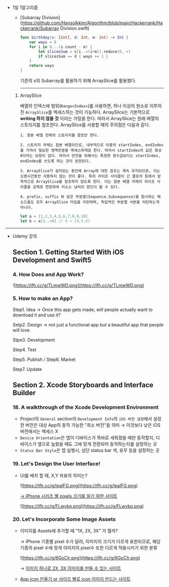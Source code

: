 * 1일 1알고리즘

	* [Subarray Division](https://github.com/Hansolkkim/Algorithm/blob/main/Hackerrank/Hackerrank/Subarray Division.swift)

		```swift
		func birthday(s: [Int], d: Int, m: Int) -> Int {
		    var ways = 0
		    for i in 0...(s.count - m) {
		        let slicesSum = s[i..<(i+m)].reduce(0, +)
		        if slicesSum == d { ways += 1 }
		    }
		    return ways
		}
		```

		기존의 s의 Subarray를 활용하기 위해 ArraySlice를 활용했다.

		------

	1. ArraySlice

		배열의 인덱스에 범위(`Range<Index>`)를 사용하면, 하나 이상의 원소로 이루어진 `ArraySlice`를 엑세스하는 것이 가능하다. ArraySlice는 기본적으로 **writing 하지 않을 것** 이라는 가정을 한다. 따라서 ArraySlice는 원래 배열의 스토리지를 참조한다. ArraySlice를 사용할 때의 주의점은 다음과 같다.

		```
		1. 원본 배열 전체의 스토리지를 참조만 한다.
		
		2. 스토리지 자체는 원본 배열이므로, 내부적으로 이중의 startIndex, endIndex를 가져서 필요한 영역만큼을 액세스하게끔 한다. 따라서 startIndex의 값은 항상 0이라는 보장이 업다. 따라서 안전을 위해서는 특정한 정수값보다는 startIndex, endIndex를 쓰도록 하는 것이 권장된다.
		
		3. ArraySlice가 살아있는 동안에 Array에 대한 참조는 계속 유지되므로, 이는 오랜시간동안 사용하지 않는 것이 좋다. 특히 라이프 사이클이 긴 클로저 등에서 암묵적으로 ArraySlice를 참조하지 않도록 한다. 이는 원본 배열 자체의 라이프 사이클을 강제로 연장하여 리소스 낭비의 원인이 될 수 있다.
		
		4. prefix, suffix 와 같은 부분열(Sequence.Subsequence)을 맅너하는 메소드들도 모두 ArraySlice 타입을 리턴하며, 독립적인 부분열 사본을 리턴하는게 아니다.
		```

		```swift
		let a = [1,2,3,4,5,6,7,8,9,10]
		let b = a[3..<6] // b = [4,5,6]
		```

------

* Udemy 강의

	## Section 1. Getting Started With iOS Development and Swift5

	### 4. How Does and App Work?

	![https://ifh.cc/g/TLmwWD.png](https://ifh.cc/g/TLmwWD.png)

	### 5. How to make an App?

	Step1. Idea → Once this app gets made, will people actually want to download it and use it?

	Setp2. Design → not just a functional app but a beautiful app that people will love.

	Stpe3. Development

	Step4. Test

	Step5. Publish / Step6. Market

	Step7.  Update

	## Section 2. Xcode Storyboards and Interface Builder

	### 18. A walkthrough of the Xcode Development Environment

	* Project의 `General` section의 `Development Info`의 `iOS 버전 설정`에서 설정한 버전은 대상 App의 동작 가능한 "최소 버전"을 의미 → 이것보다 낮은 iOS 버전에서는 엑세스 X
	* `Device Orientation`은 앱이 디바이스가 똑바로 세워졌을 때만 동작할지, 디바이스가 옆으로 눕혔을 때도 그에 맞게 전환되어 동작하는지를 설정하는 곳
	* `Status Bar Style`은 앱 실행시, 상단 status bar 색, 유무 등을 설정하는 곳

	### 19. Let's Design the User Interface!

	* UI를 배치 할 때, X,Y 좌표의 의미는?

		![https://ifh.cc/g/leaIFG.png](https://ifh.cc/g/leaIFG.png)

		[→ iPhone 시리즈 별 pixels 크기를 알기 위한 사이트](https://www.paintcodeapp.com/news)

		![https://ifh.cc/g/FLwvkq.png](https://ifh.cc/g/FLwvkq.png)

	### 20. Let's Incorporate Some Image Assets

	* 이미지를 Assets에 추가할 때 "1X, 2X, 3X" 가 뭘까?

		→ iPhone 기종별 pixel 수가 달라, 이미지의 크기가 다르게 표현되므로, 해당 기종의 pixel 수에 맞게 이미지의 pixel수 또한 다르게 적용시키기 위한 분류

		![https://ifh.cc/g/6GoCIr.png](https://ifh.cc/g/6GoCIr.png)

		→ [이미지 하나로 2X, 3X 이미지를 만들 수 있는 사이트](https://appicon.co/#image-sets)

	* [App icon 만들기 or 사이즈 별로 icon 이미지 만드는 사이트](https://www.canva.com)
